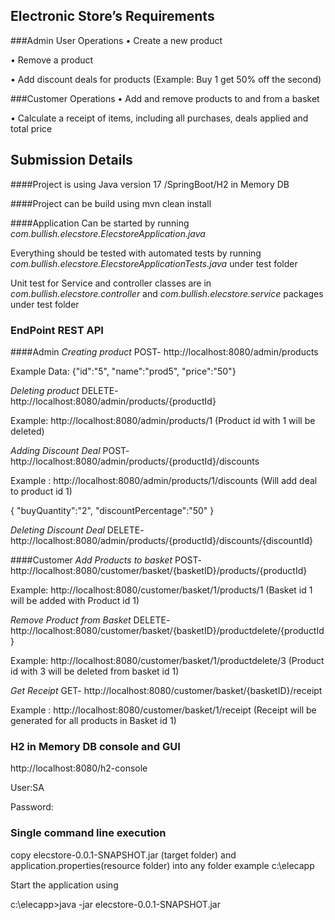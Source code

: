 ## Electronic Store’s Requirements

###Admin User Operations
• Create a new product

• Remove a product

• Add discount deals for products (Example: Buy 1 get 50% off the second)

###Customer Operations
• Add and remove products to and from a basket

• Calculate a receipt of items, including all purchases, deals applied and total price

## Submission Details

####Project is using Java version 17 /SpringBoot/H2 in Memory DB

####Project can be build using mvn clean install

####Application Can be started by running *com.bullish.elecstore.ElecstoreApplication.java*

Everything should be tested with automated tests
  by running *com.bullish.elecstore.ElecstoreApplicationTests.java* under test folder
  
Unit test for Service and controller classes are in 
*com.bullish.elecstore.controller* and *com.bullish.elecstore.service* packages under test folder

### EndPoint REST API

####Admin
*Creating product* POST- http://localhost:8080/admin/products

Example Data:
{"id":"5",
"name":"prod5",
"price":"50"}

*Deleting product* DELETE- http://localhost:8080/admin/products/{productId}

Example:
http://localhost:8080/admin/products/1 (Product id with 1 will be deleted)

*Adding Discount Deal* POST- http://localhost:8080/admin/products/{productId}/discounts

Example :
http://localhost:8080/admin/products/1/discounts (Will add deal to product id 1)

{
"buyQuantity":"2",
"discountPercentage":"50"
}

*Deleting Discount Deal* DELETE- http://localhost:8080/admin/products/{productId}/discounts/{discountId}

####Customer
*Add Products to basket* POST- http://localhost:8080/customer/basket/{basketID}/products/{productId}

Example:
http://localhost:8080/customer/basket/1/products/1 (Basket id 1 will be added with Product id 1)

*Remove Product from Basket* DELETE- http://localhost:8080/customer/basket/{basketID}/productdelete/{productId}

Example:
http://localhost:8080/customer/basket/1/productdelete/3 (Product id with 3 will be deleted from basket id 1)

*Get Receipt* GET- http://localhost:8080/customer/basket/{basketID}/receipt

Example :
http://localhost:8080/customer/basket/1/receipt (Receipt will be generated for all products in Basket id 1)


### H2 in Memory DB console and GUI

http://localhost:8080/h2-console

User:SA

Password:

### Single command line execution

copy elecstore-0.0.1-SNAPSHOT.jar (target folder) and application.properties(resource folder) into any folder example c:\elecapp

Start the application using

c:\elecapp>java -jar elecstore-0.0.1-SNAPSHOT.jar








